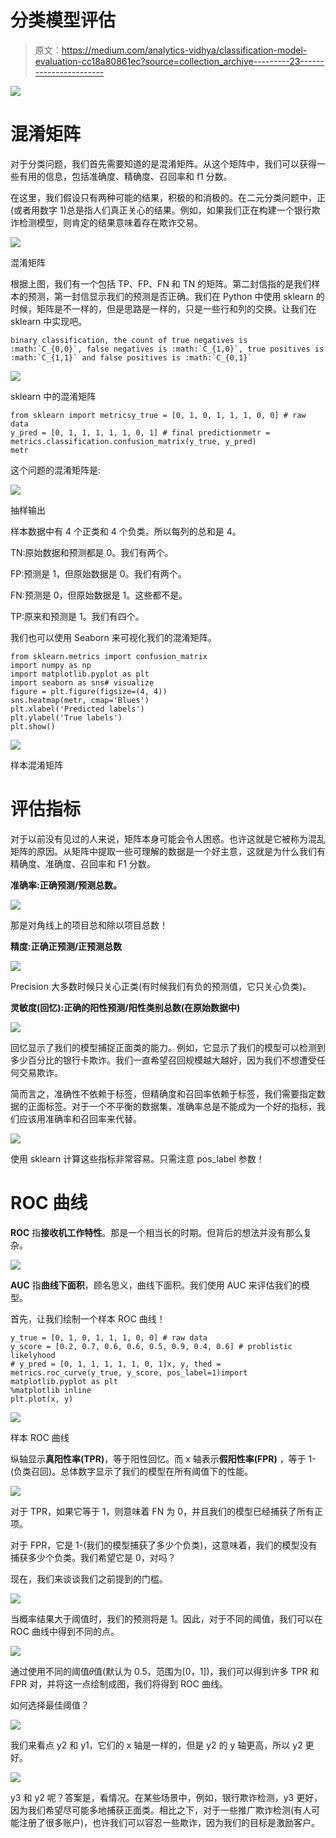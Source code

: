 # 分类模型评估

> 原文：<https://medium.com/analytics-vidhya/classification-model-evaluation-cc18a80861ec?source=collection_archive---------23----------------------->

![](img/a39fad13a8de658b7c4aa7959b095f2f.png)

# 混淆矩阵

对于分类问题，我们首先需要知道的是混淆矩阵。从这个矩阵中，我们可以获得一些有用的信息，包括准确度、精确度、召回率和 f1 分数。

在这里，我们假设只有两种可能的结果，积极的和消极的。在二元分类问题中，正(或者用数字 1)总是指人们真正关心的结果。例如，如果我们正在构建一个银行欺诈检测模型，则肯定的结果意味着存在欺诈交易。

![](img/1597bfc96e464f1cf9b741813233c095.png)

混淆矩阵

根据上图，我们有一个包括 TP、FP、FN 和 TN 的矩阵。第二封信指的是我们样本的预测，第一封信显示我们的预测是否正确。我们在 Python 中使用 sklearn 的时候，矩阵是不一样的，但是思路是一样的，只是一些行和列的交换。让我们在 sklearn 中实现吧。

```
binary classification, the count of true negatives is
:math:`C_{0,0}`, false negatives is :math:`C_{1,0}`, true positives is
:math:`C_{1,1}` and false positives is :math:`C_{0,1}`
```

![](img/507178095daca2719024dd0248b38cf4.png)

sklearn 中的混淆矩阵

```
from sklearn import metricsy_true = [0, 1, 0, 1, 1, 1, 0, 0] # raw data
y_pred = [0, 1, 1, 1, 1, 1, 0, 1] # final predictionmetr = metrics.classification.confusion_matrix(y_true, y_pred)
metr
```

这个问题的混淆矩阵是:

![](img/0f885bf6d86ebee3458ece7ad3ad6341.png)

抽样输出

样本数据中有 4 个正类和 4 个负类。所以每列的总和是 4。

TN:原始数据和预测都是 0。我们有两个。

FP:预测是 1，但原始数据是 0。我们有两个。

FN:预测是 0，但原始数据是 1。这些都不是。

TP:原来和预测是 1。我们有四个。

我们也可以使用 Seaborn 来可视化我们的混淆矩阵。

```
from sklearn.metrics import confusion_matrix
import numpy as np
import matplotlib.pyplot as plt
import seaborn as sns# visualize
figure = plt.figure(figsize=(4, 4))
sns.heatmap(metr, cmap='Blues')
plt.xlabel('Predicted labels')
plt.ylabel('True labels')
plt.show()
```

![](img/8f2ec32459c34d7331d24d1d34f57b0b.png)

样本混淆矩阵

# 评估指标

对于以前没有见过的人来说，矩阵本身可能会令人困惑。也许这就是它被称为混乱矩阵的原因。从矩阵中提取一些可理解的数据是一个好主意，这就是为什么我们有精确度、准确度、召回率和 F1 分数。

**准确率:正确预测/预测总数。**

![](img/e1a64c30b07ab575900a8525200363c9.png)

那是对角线上的项目总和除以项目总数！

**精度:正确正预测/正预测总数**

![](img/15fe5aab2be09c450f1da85c0f24e124.png)

Precision 大多数时候只关心正类(有时候我们有负的预测值，它只关心负类)。

**灵敏度(回忆):正确的阳性预测/阳性类别总数(在原始数据中)**

![](img/24816bf09f4826f121bb6fd7c0454b94.png)

回忆显示了我们的模型捕捉正面类的能力。例如，它显示了我们的模型可以检测到多少百分比的银行卡欺诈。我们一直希望召回规模越大越好，因为我们不想遭受任何交易欺诈。

简而言之，准确性不依赖于标签，但精确度和召回率依赖于标签，我们需要指定数据的正面标签。对于一个不平衡的数据集，准确率总是不能成为一个好的指标，我们应该用准确率和召回率来代替。

![](img/2a7ea666f3b430f65f2ba64e758b950b.png)

使用 sklearn 计算这些指标非常容易。只需注意 pos_label 参数！

# **ROC 曲线**

**ROC** 指**接收机工作特性**。那是一个相当长的时期。但背后的想法并没有那么复杂。

![](img/05b4acb13b4be933f1f968f9b88b359e.png)

**AUC** 指**曲线下面积**，顾名思义，曲线下面积。我们使用 AUC 来评估我们的模型。

首先，让我们绘制一个样本 ROC 曲线！

```
y_true = [0, 1, 0, 1, 1, 1, 0, 0] # raw data
y_score = [0.2, 0.7, 0.6, 0.6, 0.5, 0.9, 0.4, 0.6] # problistic likelyhood 
# y_pred = [0, 1, 1, 1, 1, 1, 0, 1]x, y, thed = metrics.roc_curve(y_true, y_score, pos_label=1)import matplotlib.pyplot as plt
%matplotlib inline
plt.plot(x, y)
```

![](img/8ea244ed7415026b05aa5f3e4868b59a.png)

样本 ROC 曲线

纵轴显示**真阳性率(TPR)**，等于阳性回忆。而 x 轴表示**假阳性率(FPR)** ，等于 1-(负类召回)。总体数字显示了我们的模型在所有阈值下的性能。

![](img/8d5d4d925e23d8d99e51a52ce92ce24d.png)

对于 TPR，如果它等于 1，则意味着 FN 为 0，并且我们的模型已经捕获了所有正项。

对于 FPR，它是 1-(我们的模型捕获了多少个负类)，这意味着，我们的模型没有捕获多少个负类。我们希望它是 0，对吗？

现在，我们来谈谈我们之前提到的门槛。

![](img/58df42be0aac6a0326b7cf69a783b482.png)

当概率结果大于阈值时，我们的预测将是 1。因此，对于不同的阈值，我们可以在 ROC 曲线中得到不同的点。

![](img/2a8a3d9641066270973a1bb1a9a91980.png)

通过使用不同的阈值𝜃值(默认为 0.5，范围为[0，1])，我们可以得到许多 TPR 和 FPR 对，并将这一点绘制成图，我们将得到 ROC 曲线。

如何选择最佳阈值？

![](img/4879120245ab82a36bd4b50153c9cc18.png)

我们来看点 y2 和 y1，它们的 x 轴是一样的，但是 y2 的 y 轴更高，所以 y2 更好。

![](img/c8124d836234316cf18fe90d3b53766f.png)

y3 和 y2 呢？答案是，看情况。在某些场景中，例如，银行欺诈检测，y3 更好，因为我们希望尽可能多地捕获正面类。相比之下，对于一些推广欺诈检测(有人可能注册了很多账户)，也许我们可以容忍一些欺诈，因为我们的目标是激励客户。